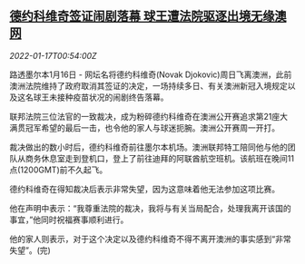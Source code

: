 <!--1642381263000-->
[德约科维奇签证闹剧落幕 球王遭法院驱逐出境无缘澳网](https://cn.reuters.com/article/djokovic-tennis-australia-0116-sun-idCNKBS2JR02E)
------

<div><i>2022-01-17T00:54:00Z</i></div><p>路透墨尔本1月16日 - 网坛名将德约科维奇(Novak Djokovic)周日飞离澳洲，此前澳洲法院维持了政府取消其签证的决定，一场持续多日、有关澳洲新冠入境规定以及这名球王未接种疫苗状况的闹剧终告落幕。</p><p>联邦法院三位法官的一致裁决，成为粉碎德约科维奇在澳洲公开赛追求第21座大满贯冠军希望的最后一击，也令他的家人与球迷扼腕。澳洲公开赛周一开打。</p><p>裁决做出的数小时后，德约科维奇前往墨尔本机场。澳洲联邦特工陪同他与他的团队从商务休息室走到登机口，登上了前往迪拜的阿联酋航空班机。该航班在晚间11点(1200GMT)前不久起飞。</p><p>德约科维奇在得知裁决后表示非常失望，因为这意味着他无法参加这项比赛。</p><p>他在声明中表示：“我尊重法院的裁决，我将与有关当局配合，处理我离开该国的事宜，”他同时祝福赛事顺利进行。</p><p>他的家人则表示，对于这个决定以及德约科维奇不得不离开澳洲的事实感到“非常失望”。(完)</p>
